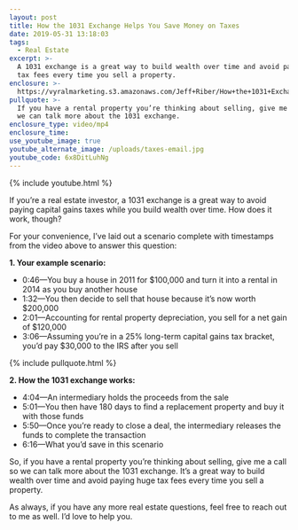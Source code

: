 ```yaml
---
layout: post
title: How the 1031 Exchange Helps You Save Money on Taxes
date: 2019-05-31 13:18:03
tags:
  - Real Estate
excerpt: >-
  A 1031 exchange is a great way to build wealth over time and avoid paying huge
  tax fees every time you sell a property.
enclosure: >-
  https://vyralmarketing.s3.amazonaws.com/Jeff+Riber/How+the+1031+Exchange+Helps+You+Save+Money+on+Taxes.mp4
pullquote: >-
  If you have a rental property you’re thinking about selling, give me a call so
  we can talk more about the 1031 exchange.
enclosure_type: video/mp4
enclosure_time:
use_youtube_image: true
youtube_alternate_image: /uploads/taxes-email.jpg
youtube_code: 6x8DitLuhNg
---
```


{% include youtube.html %}

If you’re a real estate investor, a 1031 exchange is a great way to avoid paying capital gains taxes while you build wealth over time. How does it work, though?&nbsp;

For your convenience, I’ve laid out a scenario complete with timestamps from the video above to answer this question:&nbsp;

**1\. Your example scenario:**

* 0:46—You buy a house in 2011 for $100,000 and turn it into a rental in 2014 as you buy another house
* 1:32—You then decide to sell that house because it’s now worth $200,000
* 2:01—Accounting for rental property depreciation, you sell for a net gain of $120,000
* 3:06—Assuming you’re in a 25% long-term capital gains tax bracket, you’d pay $30,000 to the IRS after you sell

{% include pullquote.html %}

**2\. How the 1031 exchange works:**

* 4:04—An intermediary holds the proceeds from the sale
* 5:01—You then have 180 days to find a replacement property and buy it with those funds
* 5:50—Once you’re ready to close a deal, the intermediary releases the funds to complete the transaction
* 6:16—What you’d save in this scenario

So, if you have a rental property you’re thinking about selling, give me a call so we can talk more about the 1031 exchange. It’s a great way to build wealth over time and avoid paying huge tax fees every time you sell a property.&nbsp;

As always, if you have any more real estate questions, feel free to reach out to me as well. I’d love to help you.